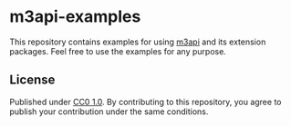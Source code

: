 # m3api-examples

This repository contains examples for using [m3api][] and its extension packages.
Feel free to use the examples for any purpose.

## License

Published under [CC0 1.0][].
By contributing to this repository,
you agree to publish your contribution under the same conditions.

[m3api]: https://www.npmjs.com/package/m3api
[CC0 1.0]: https://creativecommons.org/publicdomain/zero/1.0/

